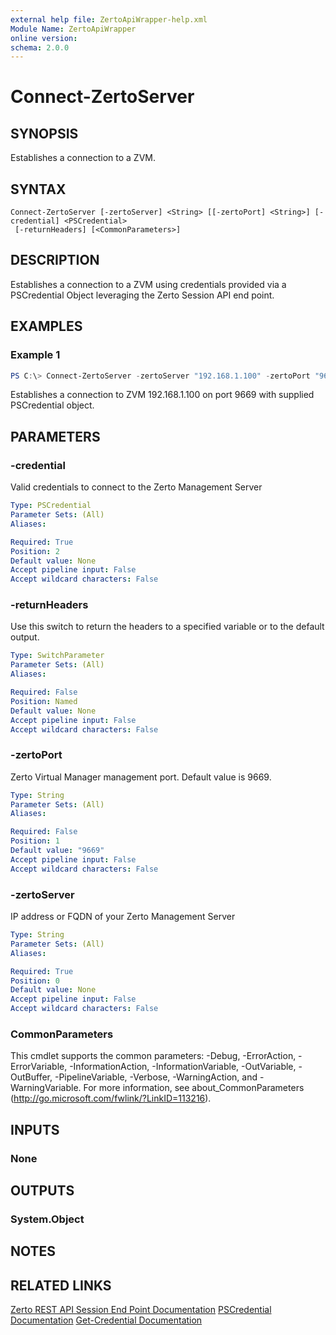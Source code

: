```yaml
---
external help file: ZertoApiWrapper-help.xml
Module Name: ZertoApiWrapper
online version:
schema: 2.0.0
---
```


# Connect-ZertoServer

## SYNOPSIS
Establishes a connection to a ZVM.

## SYNTAX

```
Connect-ZertoServer [-zertoServer] <String> [[-zertoPort] <String>] [-credential] <PSCredential>
 [-returnHeaders] [<CommonParameters>]
```

## DESCRIPTION
Establishes a connection to a ZVM using credentials provided via a PSCredential Object leveraging the Zerto Session API end point.

## EXAMPLES

### Example 1
```powershell
PS C:\> Connect-ZertoServer -zertoServer "192.168.1.100" -zertoPort "9669" -credential $credential
```

Establishes a connection to ZVM 192.168.1.100 on port 9669 with supplied PSCredential object.

## PARAMETERS

### -credential
Valid credentials to connect to the Zerto Management Server

```yaml
Type: PSCredential
Parameter Sets: (All)
Aliases:

Required: True
Position: 2
Default value: None
Accept pipeline input: False
Accept wildcard characters: False
```

### -returnHeaders
Use this switch to return the headers to a specified variable or to the default output.

```yaml
Type: SwitchParameter
Parameter Sets: (All)
Aliases:

Required: False
Position: Named
Default value: None
Accept pipeline input: False
Accept wildcard characters: False
```

### -zertoPort
Zerto Virtual Manager management port.
Default value is 9669.

```yaml
Type: String
Parameter Sets: (All)
Aliases:

Required: False
Position: 1
Default value: "9669"
Accept pipeline input: False
Accept wildcard characters: False
```

### -zertoServer
IP address or FQDN of your Zerto Management Server

```yaml
Type: String
Parameter Sets: (All)
Aliases:

Required: True
Position: 0
Default value: None
Accept pipeline input: False
Accept wildcard characters: False
```

### CommonParameters
This cmdlet supports the common parameters: -Debug, -ErrorAction, -ErrorVariable, -InformationAction, -InformationVariable, -OutVariable, -OutBuffer, -PipelineVariable, -Verbose, -WarningAction, and -WarningVariable.
For more information, see about_CommonParameters (http://go.microsoft.com/fwlink/?LinkID=113216).

## INPUTS

### None
## OUTPUTS

### System.Object
## NOTES

## RELATED LINKS
[Zerto REST API Session End Point Documentation](http://s3.amazonaws.com/zertodownload_docs/Latest/Zerto%20Virtual%20Replication%20Zerto%20Virtual%20Manager%20%28ZVM%29%20-%20vSphere%20Online%20Help/index.html#page/RestfulAPIs%2FStatusAPIs.5.068.html%23)
[PSCredential Documentation](https://docs.microsoft.com/en-us/dotnet/api/system.management.automation.pscredential?view=pscore-6.0.0)
[Get-Credential Documentation](https://docs.microsoft.com/en-us/powershell/module/microsoft.powershell.security/get-credential?view=powershell-6)
